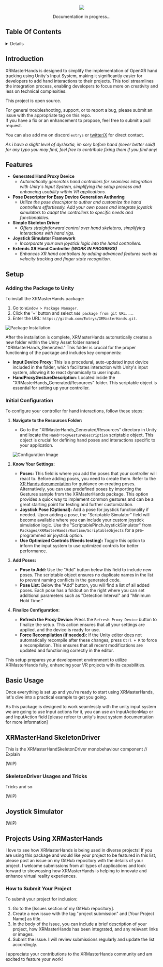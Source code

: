 

<p align="center">
  <img src="https://github.com/Extrys/XRMasterHands/assets/38926085/8f0f3ed4-f6ad-4ee5-9c91-ebf21cfc4553">
</p>
<p align="center">
  Documentation in progress...
</p>

## Table Of Contents
<details>
<summary>Details</summary>

  - [Introduction](#introduction)
  - [Features](#features)
  - [Setup](#setup)
  - [Basic Usage](#basic-usage) (wip)
  - [XRMasterHand SkeletonDriver](#xrmasterhand-skeletondriver) (wip)
  	- [SkeletonDriver Usages and Tricks](#skeletondriver-usages-and-tricks) (wip)
  - [Input Setup](#input-setup) (wip)
  - [Joystick Simulator](#joystick-simulator) (wip)

</details>


## Introduction

XRMasterHands is designed to simplify the implementation of OpenXR hand tracking using Unity's Input System, making it significantly easier for developers to add hand interactions to their projects. This tool streamlines the integration process, enabling developers to focus more on creativity and less on technical complexities.

This project is open source.

For general troubleshooting, support, or to report a bug, please submit an issue with the appropriate tag on this repo.  
If you have a fix or an enhancement to propose, feel free to submit a pull request.

You can also add me on discord `extrys` or [twitter/X](https://twitter.com/ExtrysGO) for direct contact. 

*As i have a slight level of dyslextia, im sory before hand (never better said) for any typo you may find, feel free to contribute fixing them if you find any!*

## Features

- **Generated Hand Proxy Device**
  - *Automatically generates hand controllers for seamless integration with Unity's Input System, simplifying the setup process and enhancing usability within VR applications.*
- **Pose Descriptor for Easy Device Generation Authoring**
  - *Utilize the pose descriptor to author and customize the hand controllers effortlessly. Add your own poses and integrate joystick simulators to adapt the controllers to specific needs and functionalities.*
- **Simple Skeleton Driver**
  - *Offers straightforward control over hand skeletons, simplifying interactions with hand rigs.*
- **Joystick Simulator Framework**
  - *Incorporate your own joystick logic into the hand controllers.*
- **Extends XR Hand Controller** ***(WORK IN PROGRESS)***
  - *Enhances XR hand controllers by adding advanced features such as velocity tracking and finger state recognition.*




## Setup

### Adding the Package to Unity

To install the XRMasterHands package:

1.  Go to `Window > Package Manager`.
2.  Click the '+' button and select `Add package from git URL...`.
3.  Enter the URL: `https://github.com/Extrys/XRMasterHands.git`.

![Package Installation](https://github.com/Extrys/XRMasterHands/assets/38926085/1ce14ffe-24df-4461-adbc-f2cf6c03e7d1)

After the installation is complete, XRMasterHands automatically creates a new folder within the Unity Asset folder named "XRMasterHands_Generated." This folder is crucial for the proper functioning of the package and includes key components:

-   **Input Device Proxy**: This is a procedural, auto-updated input device included in the folder, which facilitates interaction with Unity's input system, allowing it to react dynamically to user inputs.
-   **HandProxyGestureDescription**: Located inside the "XRMasterHands_Generated/Resources" folder.
This scriptable object is essential for setting up your controller.


### Initial Configuration

To configure your controller for hand interactions, follow these steps:

1.  **Navigate to the Resources Folder:**
    
    -   Go to the "XRMasterHands_Generated/Resources" directory in Unity and locate the `HandProxyGestureDescription` scriptable object. This object is crucial for defining hand poses and interactions specific to your application.
    
    ![Configuration Image](https://github.com/Extrys/XRMasterHands/assets/38926085/950252d9-c67b-475c-ac23-3605c4a536a3)
    
2.  **Know Your Settings:**
    
    -   **Poses:** This field is where you add the poses that your controller will react to. Before adding poses, you need to create them. Refer to the [XR Hands documentation](https://docs.unity3d.com/Packages/com.unity.xr.hands@1.4/manual/gestures/custom-gestures.html) for guidance on creating poses. Alternatively, you can use predefined poses by importing the Gestures sample from the XRMasterHands package. This option provides a quick way to implement common gestures and can be a great starting point for testing and further customization.
    -   **Joystick Pose (Optional):** Add a pose for joystick functionality if needed. Upon adding a pose, the "Scriptable Simulator" field will become available where you can include your custom joystick simulation logic. Use the "ScriptablePinchJoystickSimulator" from `Packages/XRMasterHands/Runtime/ScriptableObjects` for a pre-programmed air joystick option.
    - **Use Optimized Controls (Needs testing):** Toggle this option to inform the input system to use optimized controls for better performance.

3.  **Add Poses:**
    
    -   **Pose to Add:** Use the "Add" button below this field to include new poses. The scriptable object ensures no duplicate names in the list to prevent naming conflicts in the generated code.
    -   **Pose List:** Below the "Add" button, you will find a list of all added poses. Each pose has a foldout on the right where you can set additional parameters such as "Detection Interval" and "Minimum Hold Time."
4.  **Finalize Configuration:**
    
	-   **Refresh the Proxy Device:** Press the `Refresh Proxy Device` button to finalize the setup. This action ensures that all your settings are applied, and the device is ready for use. 
	-   **Force Recompilation (if needed):** If the Unity editor does not automatically recompile after these changes, press `Ctrl + R` to force a recompilation. This ensures that all recent modifications are updated and functioning correctly in the editor.


This setup prepares your development environment to utilize XRMasterHands fully, enhancing your VR projects with its capabilities.


## Basic Usage
Once everything is set up and you're ready to start using XRMasterHands, let's dive into a practical example to get you going. 

As this package is designed to work seamlessly with the unity input system we are going to use Input actions for it, you can use an InputActionMap or and InputAction field [please refeer to unity's input system documentation for more information]

## XRMasterHand SkeletonDriver
This is the XRMasterHandSkeletonDriver monobehaviour component
// Explain  

(WIP)

### SkeletonDriver Usages and Tricks
Tricks and so  

(WIP)




## Joystick Simulator
(WIP)


## Projects Using XRMasterHands

I love to see how XRMasterHands is being used in diverse projects! If you are using this package and would like your project to be featured in this list, please post an issue on my GitHub repository with the details of your project. I welcome submissions from all types of applications and look forward to showcasing how XRMasterHands is helping to innovate and enhance virtual reality experiences.

### How to Submit Your Project

To submit your project for inclusion:

1.  Go to the [Issues section of my GitHub repository].
2.  Create a new issue with the tag "project submission" and [Your Project Name] as title.
3.  In the body of the issue, you can include a brief description of your project, how XRMasterHands has been integrated, and any relevant links or images.
4.  Submit the issue. I will review submissions regularly and update the list accordingly.

I appreciate your contributions to the XRMasterHands community and am excited to feature your work!
